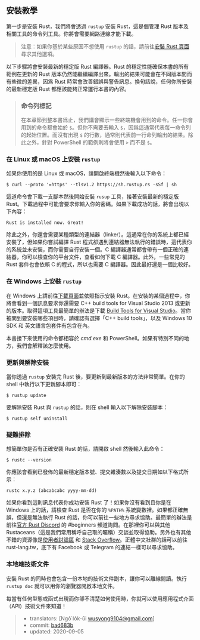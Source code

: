 ## 安裝教學

第一步是安裝 Rust，我們將會透過 `rustup` 安裝 Rust，這是個管理 Rust 版本及相關工具的命令列工具。你將會需要網路連線才能下載。

> 注意：如果你基於某些原因不想使用 `rustup` 的話，請前往[安裝 Rust 頁面][install]尋求其他選項。

以下步驟將會安裝最新的穩定版 Rust 編譯器。Rust 的穩定性能確保本書的所有範例在更新的 Rust 版本仍然能繼續編譯出來。輸出的結果可能會在不同版本間而有些微的差異，因爲 Rust 時常會改善錯誤與警告訊息。換句話說，任何你所安裝的最新穩定版 Rust 都應該能夠正常運行本書的內容。

> ### 命令列標記
>
> 在本章節到整本書爲止，我們講會顯示一些終端機會用到的命令。任一你會用到的命令都會始於 `$`。但你不需要去輸入 `$`，因爲這通常代表每一命令列的起始位置。而沒有出現 `$` 的行數，通常則代表前一行命列輸出的結果。除此之外，針對 PowerShell 的範例則將會使用 `>` 而不是 `$`。

### 在 Linux 或 macOS 上安裝 `rustup`

如果你使用的是 Linux 或 macOS，請開啟終端機然後輸入以下命令：

```console
$ curl --proto '=https' --tlsv1.2 https://sh.rustup.rs -sSf | sh
```

這道命令會下載一支腳本然後開始安裝 `rusup` 工具，接著安裝最新的穩定版 Rust。下載過程中可能會要求你輸入你的密碼。如果下載成功的話，將會出現以下內容：

```text
Rust is installed now. Great!
```

除此之外，你還會需要某種類型的連結器（linker）。這通常在你的系統上都已經安裝了，但如果你嘗試編譯 Rust 程式卻遇到連結器無法執行的錯誤時，這代表你的系統並未安裝，而你需要自行安裝一個。C 編譯器通常都會帶有一個正確的連結器，你可以檢查你的平台文件，查看如何下載 C 編譯器。此外，一些常見的 Rust 套件也會依賴 C 的程式，所以也需要 C 編譯器。因此最好還是一個比較好。

### 在 Windows 上安裝 `rustup`

在 Windows 上請前往[下載頁面][install]並依照指示安裝 Rust。在安裝的某個過程中，你將會看到一個訊息要求你還需要 C++ build tools for Visual Studio 2013 或更新的版本。取得這項工具最簡單的辦法是下載 [Build Tools for Visual Studio][visualstudio]。當你被問到要安裝哪些項目時，請確認有選擇「C++ build tools」，以及 Windows 10 SDK 和 英文語言包套件有包含在內。

[install]: https://www.rust-lang.org/zh-TW/tools/install
[visualstudio]: https://visualstudio.microsoft.com/visual-cpp-build-tools/

本書接下來使用的命令都相容於 *cmd.exe* 和 PowerShell。如果有特別不同的地方，我們會解釋該怎麼使用。

### 更新與解除安裝

當你透過 `rustup` 安裝完 Rust 後，要更新到最新版本的方法非常簡單。在你的 shell 中執行以下更新腳本即可：

```console
$ rustup update
```

要解除安裝 Rust 與 `rustup` 的話，則在 shell 輸入以下解除安裝腳本：

```console
$ rustup self uninstall
```

### 疑難排除

想簡單你是否有正確安裝 Rust 的話，請開啟 shell 然後輸入此命令：

```console
$ rustc --version
```

你應該會看到已發佈的最新穩定版本號、提交雜湊數以及提交日期如以下格式所示：

```text
rustc x.y.z (abcabcabc yyyy-mm-dd)
```

如果你看到這則訊息代表你成功安裝 Rust 了！如果你沒有看到且你是在 Windows 上的話，請檢查 Rust 是否在你的 `%PATH%` 系統變數裡。如果都正確無誤，但還是無法執行 Rust 的話，你可以前往一些地方尋求協助。最簡單的辦法是前往[官方 Rust Discord][discord] 的 #beginners 頻道詢問。在那裡你可以與其他 Rustaceans（這是我們常用稱呼自己取的暱稱）交談並取得協助。另外也有其他不錯的資源像是[使用者討論區][users] 和 [Stack Overflow][stackoverflow]。正體中文社群的話可以前往 rust-lang.tw，底下有 Facebook 或 Telegram 的連結一樣可以尋求協助。

[discord]: https://discord.gg/rust-lang
[users]: https://users.rust-lang.org/
[stackoverflow]: https://stackoverflow.com/questions/tagged/rust

### 本地端技術文件

安裝 Rust 的同時也會包含一份本地的技術文件副本，讓你可以離線閱讀。執行 `rustup doc` 就可以用你的瀏覽器開啟本地文件。

每當有任何型態或函式出現而你卻不清楚如何使用時，你就可以使用應用程式介面（API）技術文件來知道！

> - translators: [Ngô͘ Io̍k-ūi <wusyong9104@gmail.com>]
> - commit: [bad683b](https://github.com/rust-lang/book/blob/bad683bb7dcd06ef7f5f83bad3a25b1706b7b230/src/ch01-01-installation.md)
> - updated: 2020-09-05